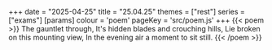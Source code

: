 +++
date = "2025-04-25"
title = "25.04.25"
themes = ["rest"]
series = ["exams"]
[params]
  colour = 'poem'
  pageKey = 'src/poem.js'
+++
{{< poem >}}
The gauntlet through,
It's hidden blades and crouching hills,
Lie broken on this mounting view,
In the evening air a moment to sit still.
{{< /poem >}}